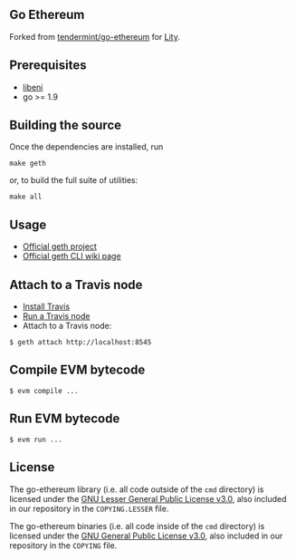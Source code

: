 ## Go Ethereum

Forked from [tendermint/go-ethereum](https://github.com/tendermint/go-ethereum) for [Lity](https://github.com/cybermiles/lity).

## Prerequisites

- [libeni](https://github.com/cybermiles/libeni)
- go >= 1.9

## Building the source

Once the dependencies are installed, run

```shell
make geth
```

or, to build the full suite of utilities:

```shell
make all
```

## Usage

- [Official geth project](https://github.com/ethereum/go-ethereum)
- [Official geth CLI wiki page](https://github.com/ethereum/go-ethereum/wiki/Command-Line-Options)

## Attach to a Travis node

- [Install Travis](https://github.com/CyberMiles/travis)
- [Run a Travis node](https://github.com/CyberMiles/travis)
- Attach to a Travis node:

```
$ geth attach http://localhost:8545
```

## Compile EVM bytecode

```
$ evm compile ...
```

## Run EVM bytecode

```
$ evm run ...
```

## License

The go-ethereum library (i.e. all code outside of the `cmd` directory) is licensed under the
[GNU Lesser General Public License v3.0](https://www.gnu.org/licenses/lgpl-3.0.en.html),
also included in our repository in the `COPYING.LESSER` file.

The go-ethereum binaries (i.e. all code inside of the `cmd` directory) is licensed under the
[GNU General Public License v3.0](https://www.gnu.org/licenses/gpl-3.0.en.html), also
included in our repository in the `COPYING` file.
